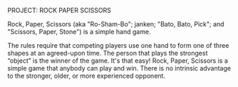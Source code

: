 PROJECT: ROCK PAPER SCISSORS

Rock, Paper, Scissors (aka "Ro-Sham-Bo"; janken; "Bato, Bato, Pick"; and "Scissors, Paper, Stone") is a simple hand game.

The rules require that competing players use one hand to form one of three shapes at an agreed-upon time. The person that plays the strongest “object” is the winner of the game. It's that easy! Rock, Paper, Scissors is a simple game that anybody can play and win. There is no intrinsic advantage to the stronger, older, or more experienced opponent.